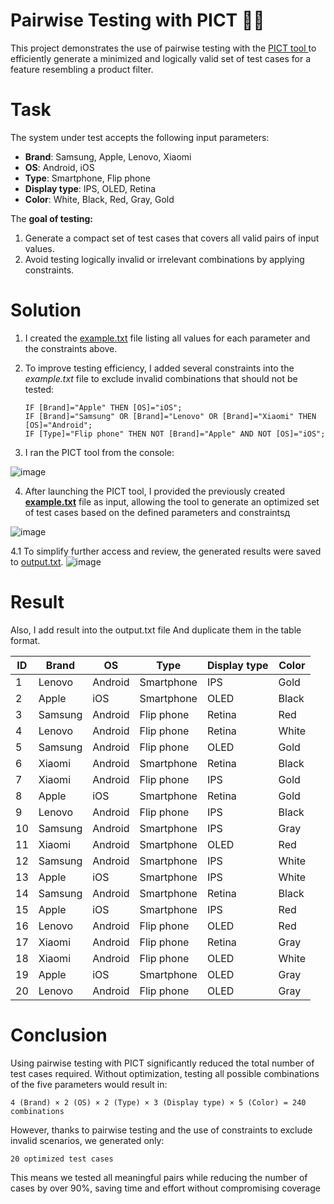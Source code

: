 # Pairwise Testing with PICT 🧩✨
This project demonstrates the use of pairwise testing with the <a href="https://github.com/microsoft/pict" target="_blank">PICT tool </a> to efficiently generate a minimized and logically valid set of test cases for a feature resembling a product filter.

# Task
The system under test accepts the following input parameters:
- **Brand**: Samsung, Apple, Lenovo, Xiaomi
- **OS**: Android, iOS
- **Type**: Smartphone, Flip phone
- **Display type**: IPS, OLED, Retina
- **Color**: White, Black, Red, Gray, Gold

The **goal of testing:** 
1. Generate a compact set of test cases that covers all valid pairs of input values.
2. Avoid testing logically invalid or irrelevant combinations by applying constraints.

# Solution

1. I created the <a href="https://github.com/nshubina/Portfolio/blob/cf1616c7d073a48da7526c92ffd5ddafa1bdc9b2/Test%20Design/Pairwise/Work%20with%20PICT/example.txt" targget="_blank">example.txt</a> file listing all values for each parameter and the constraints above.

2. To improve testing efficiency, I added several constraints into the *example.txt* file to exclude invalid combinations that should not be tested:

    `IF [Brand]="Apple" THEN [OS]="iOS";`<br>
    `IF [Brand]="Samsung" OR [Brand]="Lenovo" OR [Brand]="Xiaomi" THEN [OS]="Android";`<br>
    `IF [Type]="Flip phone" THEN NOT [Brand]="Apple" AND NOT [OS]="iOS";`

3. I ran the PICT tool from the console:

![image](https://github.com/user-attachments/assets/29fd5d9e-5d53-4c29-b919-0caf1b939273)

4. After launching the PICT tool, I provided the previously created <a href="https://github.com/nshubina/Portfolio/blob/cf1616c7d073a48da7526c92ffd5ddafa1bdc9b2/Test%20Design/Pairwise/Work%20with%20PICT/example.txt" targget="_blank">**example.txt**</a> file as input, allowing the tool to generate an optimized set of test cases based on the defined parameters and constraintsд

![image](https://github.com/user-attachments/assets/7821b98c-30e6-4f63-89db-92e568da82fc)

4.1 To simplify further access and review, the generated results were saved to <a href="" target="_blank">output.txt</a>.
![image](https://github.com/user-attachments/assets/cdfe86e1-fa82-4162-886c-46bbff7adeee)



# Result
Also, I add result into the output.txt file
And duplicate them in the table format.

| ID | Brand  | OS      | Type         | Display type | Color |
|----|--------|---------|--------------|---------------|--------|
| 1  | Lenovo | Android | Smartphone   | IPS           | Gold   |
| 2  | Apple  | iOS     | Smartphone   | OLED          | Black  |
| 3  | Samsung| Android | Flip phone   | Retina        | Red    |
| 4  | Lenovo | Android | Flip phone   | Retina        | White  |
| 5  | Samsung| Android | Flip phone   | OLED          | Gold   |
| 6  | Xiaomi | Android | Smartphone   | Retina        | Black  |
| 7  | Xiaomi | Android | Flip phone   | IPS           | Gold   |
| 8  | Apple  | iOS     | Smartphone   | Retina        | Gold   |
| 9  | Lenovo | Android | Flip phone   | IPS           | Black  |
| 10 | Samsung| Android | Smartphone   | IPS           | Gray   |
| 11 | Xiaomi | Android | Smartphone   | OLED          | Red    |
| 12 | Samsung| Android | Smartphone   | IPS           | White  |
| 13 | Apple  | iOS     | Smartphone   | IPS           | White  |
| 14 | Samsung| Android | Smartphone   | Retina        | Black  |
| 15 | Apple  | iOS     | Smartphone   | IPS           | Red    |
| 16 | Lenovo | Android | Flip phone   | OLED          | Red    |
| 17 | Xiaomi | Android | Flip phone   | Retina        | Gray   |
| 18 | Xiaomi | Android | Flip phone   | OLED          | White  |
| 19 | Apple  | iOS     | Smartphone   | OLED          | Gray   |
| 20 | Lenovo | Android | Flip phone   | OLED          | Gray   |

# Conclusion

Using pairwise testing with PICT significantly reduced the total number of test cases required. Without optimization, testing all possible combinations of the five parameters would result in:

    4 (Brand) × 2 (OS) × 2 (Type) × 3 (Display type) × 5 (Color) = 240 combinations

However, thanks to pairwise testing and the use of constraints to exclude invalid scenarios, we generated only:

    20 optimized test cases

This means we tested all meaningful pairs while reducing the number of cases by over 90%, saving time and effort without compromising coverage
